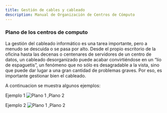 ```yaml
---
title: Gestión de cables y cableado
description: Manual de Organización de Centros de Cómputo
---
```

### Plano de los centros de computo
La gestión del cableado informático es una tarea importante, pero a menudo se descuida o se pasa por alto. Desde el propio escritorio de la oficina hasta las decenas o centenares de servidores de un centro de datos, un cableado desorganizado puede acabar convirtiéndose en un “lío de espaguetis”, un fenómeno que no sólo es desagradable a la vista, sino que puede dar lugar a una gran cantidad de problemas graves. Por eso, es importante gestionar bien el cableado.

A continuacion se muestra algunos ejemplos:

Ejemplo 1
![Plano 1 ,Plano 2](https://manualcc.eloychavez.dev/Plano1.drawio.png)

Ejemplo 2 
![Plano 1 ,Plano 2](https://manualcc.eloychavez.dev/Plano2.drawio.png)